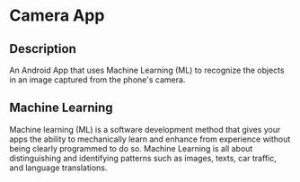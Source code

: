 # Camera App
Description
-----------
An Android App that uses Machine Learning (ML) to recognize the objects in an image captured from the phone's camera.

Machine Learning
-----------
Machine learning (ML) is a software development method that gives your apps the ability to mechanically learn and enhance from experience without being clearly programmed to do so. Machine Learning is all about distinguishing and identifying patterns such as images, texts, car traffic, and language translations.  
